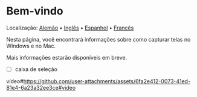 # Bem-vindo
Localização: [Alemão](https://ewildingli.github.io/Global-Instructor-Guidelines/DE/) • [Inglês](https://ewildingli.github.io/Global-Instructor-Guidelines/) • [Espanhol](https://ewildingli.github.io/Global-Instructor-Guidelines/ES/) • [Francês](https://ewildingli.github.io/Global-Instructor-Guidelines/FR/)

Nesta página, você encontrará informações sobre como capturar telas no Windows e no Mac.

Mais informações estarão disponíveis em breve.

- [ ] caixa de seleção

vídeo#https://github.com/user-attachments/assets/6fa2e412-0073-41ed-81e4-6a23a32ee3ce#video